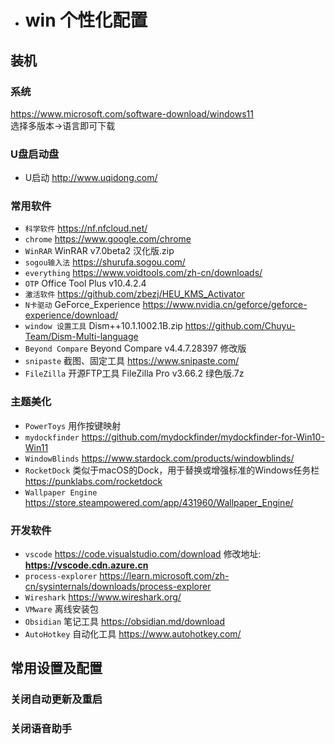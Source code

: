 - # win 个性化配置  

## 装机  
### 系统  
https://www.microsoft.com/software-download/windows11  
选择多版本->语言即可下载  


### U盘启动盘  

- U启动  http://www.uqidong.com/  

### 常用软件  

- `科学软件`  https://nf.nfcloud.net/  
- `chrome` https://www.google.com/chrome  
- `WinRAR`  WinRAR v7.0beta2 汉化版.zip  
- `sogou输入法`  https://shurufa.sogou.com/  
- `everything` https://www.voidtools.com/zh-cn/downloads/  
- `OTP`  Office Tool Plus v10.4.2.4  
- `激活软件`  https://github.com/zbezj/HEU_KMS_Activator  
- `N卡驱动`  GeForce_Experience  https://www.nvidia.cn/geforce/geforce-experience/download/  
- `window 设置工具`  Dism++10.1.1002.1B.zip  https://github.com/Chuyu-Team/Dism-Multi-language  
- `Beyond Compare`  Beyond Compare v4.4.7.28397 修改版  
- `snipaste`  截图、固定工具  https://www.snipaste.com/  
- `FileZilla`  开源FTP工具 FileZilla Pro v3.66.2 绿色版.7z  

### 主题美化  
- `PowerToys`  用作按键映射
- `mydockfinder`  https://github.com/mydockfinder/mydockfinder-for-Win10-Win11  
- `WindowBlinds`  https://www.stardock.com/products/windowblinds/  
- `RocketDock`  类似于macOS的Dock，用于替换或增强标准的Windows任务栏  https://punklabs.com/rocketdock  
- `Wallpaper Engine`  https://store.steampowered.com/app/431960/Wallpaper_Engine/  

###  开发软件  
- `vscode`  https://code.visualstudio.com/download  修改地址: **https://vscode.cdn.azure.cn**
- `process-explorer`  https://learn.microsoft.com/zh-cn/sysinternals/downloads/process-explorer  
- `Wireshark`  https://www.wireshark.org/  
- `VMware`  离线安装包  
- `Obsidian`  笔记工具  https://obsidian.md/download  
- `AutoHotkey`  自动化工具  https://www.autohotkey.com/  

## 常用设置及配置  
### 关闭自动更新及重启  

### 关闭语音助手  
